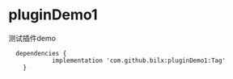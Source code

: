 # pluginDemo1
测试插件demo
 
```
  dependencies {
	        implementation 'com.github.bilx:pluginDemo1:Tag'
	}
```
